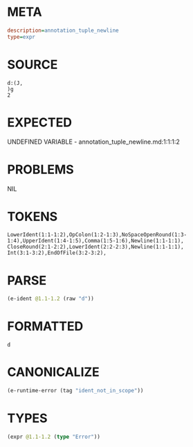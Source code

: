 # META
~~~ini
description=annotation_tuple_newline
type=expr
~~~
# SOURCE
~~~roc
d:(J,
)g
2
~~~
# EXPECTED
UNDEFINED VARIABLE - annotation_tuple_newline.md:1:1:1:2
# PROBLEMS
NIL
# TOKENS
~~~zig
LowerIdent(1:1-1:2),OpColon(1:2-1:3),NoSpaceOpenRound(1:3-1:4),UpperIdent(1:4-1:5),Comma(1:5-1:6),Newline(1:1-1:1),
CloseRound(2:1-2:2),LowerIdent(2:2-2:3),Newline(1:1-1:1),
Int(3:1-3:2),EndOfFile(3:2-3:2),
~~~
# PARSE
~~~clojure
(e-ident @1.1-1.2 (raw "d"))
~~~
# FORMATTED
~~~roc
d
~~~
# CANONICALIZE
~~~clojure
(e-runtime-error (tag "ident_not_in_scope"))
~~~
# TYPES
~~~clojure
(expr @1.1-1.2 (type "Error"))
~~~
